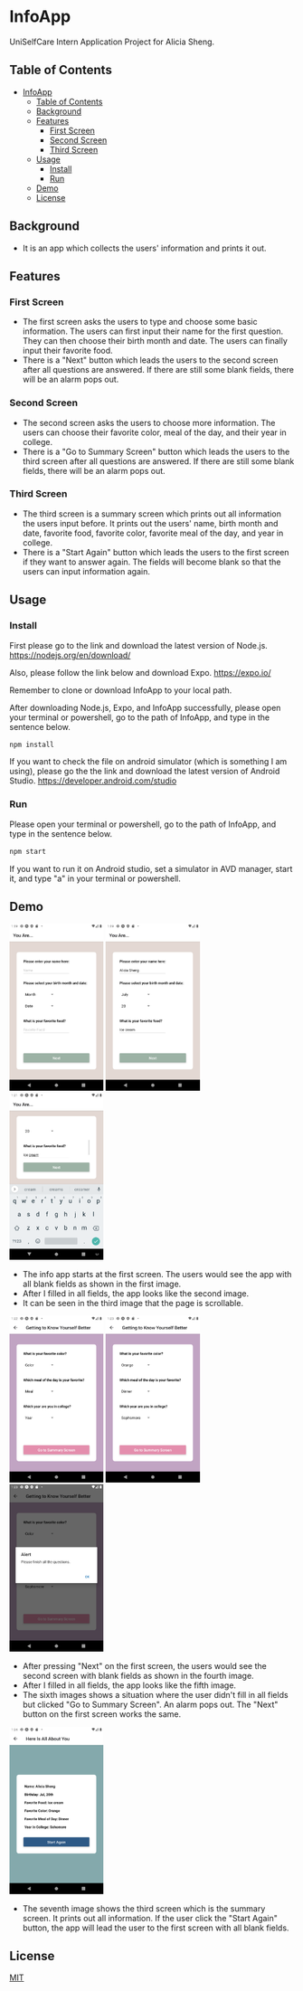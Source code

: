 # InfoApp

UniSelfCare Intern Application Project for Alicia Sheng.

## Table of Contents

- [InfoApp](#InfoApp)
  - [Table of Contents](#table-of-contents)
  - [Background](#background)
  - [Features](#features)
    - [First Screen](#first-screen)
    - [Second Screen](#second-screen)
    - [Third Screen](#third-screen)
  - [Usage](#usage)
    - [Install](#install)
    - [Run](#run)
  - [Demo](#demo)
  - [License](#license)

## Background

- It is an app which collects the users' information and prints it out.

## Features

### First Screen

- The first screen asks the users to type and choose some basic information. The users can first input their name for the first question. They can then choose their birth month and date. The users can finally input their favorite food.
- There is a "Next" button which leads the users to the second screen after all questions are answered. If there are still some blank fields, there will be an alarm pops out.


### Second Screen

- The second screen asks the users to choose more information. The users can choose their favorite color, meal of the day, and their year in college.
- There is a "Go to Summary Screen" button which leads the users to the third screen after all questions are answered. If there are still some blank fields, there will be an alarm pops out.

### Third Screen

- The third screen is a summary screen which prints out all information the users input before. It prints out the users' name, birth month and date, favorite food, favorite color, favorite meal of the day, and year in college.
- There is a "Start Again" button which leads the users to the first screen if they want to answer again. The fields will become blank so that the users can input information again.

## Usage

### Install

First please go to the link and download the latest version of Node.js.
https://nodejs.org/en/download/

Also, please follow the link below and download Expo.
https://expo.io/

Remember to clone or download InfoApp to your local path.

After downloading Node.js, Expo, and InfoApp successfully, please open your terminal or powershell, go to the path of InfoApp, and type in the sentence below.

```sh
npm install
```

If you want to check the file on android simulator (which is something I am using), please go the the link and download the latest version of Android Studio.
https://developer.android.com/studio

### Run

Please open your terminal or powershell, go to the path of InfoApp, and type in the sentence below.

```sh
npm start
```

If you want to run it on Android studio, set a simulator in AVD manager, start it, and type "a" in your terminal or powershell.

## Demo

<img src="https://github.com/Alicia-Sheng/InfoApp/blob/master/screenshot/1.png" width="33%"> <img src="https://github.com/Alicia-Sheng/InfoApp/blob/master/screenshot/2.png" width="33%"> <img src="https://github.com/Alicia-Sheng/InfoApp/blob/master/screenshot/3.png" width="33%">


- The info app starts at the first screen. The users would see the app with all blank fields as shown in the first image.
- After I filled in all fields, the app looks like the second image.
- It can be seen in the third image that the page is scrollable.


<img src="https://github.com/Alicia-Sheng/InfoApp/blob/master/screenshot/4.png" width="33%"> <img src="https://github.com/Alicia-Sheng/InfoApp/blob/master/screenshot/6.png" width="33%"> <img src="https://github.com/Alicia-Sheng/InfoApp/blob/master/screenshot/5.png" width="33%">

- After pressing "Next" on the first screen, the users would see the second screen with blank fields as shown in the fourth image.
- After I filled in all fields, the app looks like the fifth image.
- The sixth images shows a situation where the user didn't fill in all fields but clicked "Go to Summary Screen". An alarm pops out. The "Next" button on the first screen works the same.

<img src="https://github.com/Alicia-Sheng/InfoApp/blob/master/screenshot/7.png" width="33%">

- The seventh image shows the third screen which is the summary screen. It prints out all information. If the user click the "Start Again" button, the app will lead the user to the first screen with all blank fields.

## License

[MIT](LICENSE)
